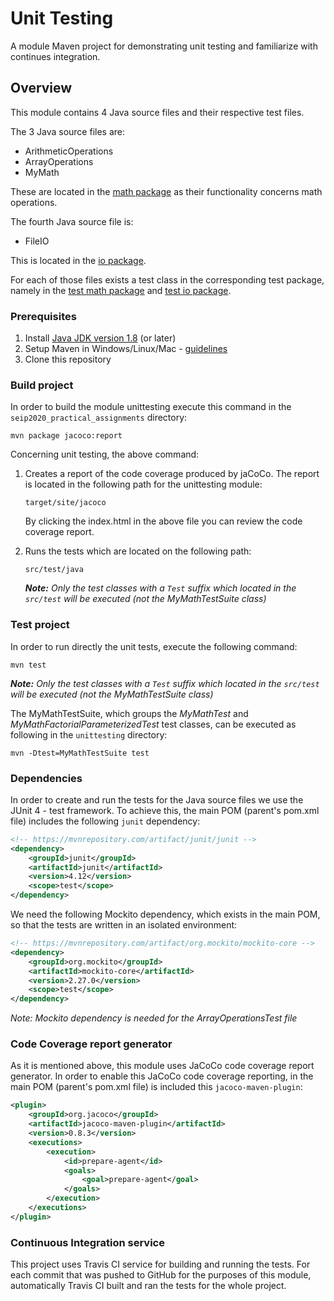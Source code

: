# Unit Testing

A module Maven project for demonstrating unit testing and familiarize with continues integration.

## Overview

This module contains 4 Java source files and their respective test files. 

The 3 Java source files are:
- ArithmeticOperations 
- ArrayOperations
- MyMath

 These are located in the [math package](src/main/java/math) as their functionality concerns math operations.

The fourth Java source file is:
- FileIO

 This is located in the [io package](src/main/java/io).

For each of those files exists a test class in the corresponding test package, namely in the [test math package](src/test/java/math) and [test io package](src/test/java/io).


### Prerequisites

1. Install [Java JDK version 1.8](https://www.oracle.com/java/technologies/javase/javase-jdk8-downloads.html) (or later)
2. Setup Maven in Windows/Linux/Mac - [guidelines](https://www.baeldung.com/install-maven-on-windows-linux-mac)
3. Clone this repository


### Build project 

In order to build the module unittesting execute this command in the `seip2020_practical_assignments` directory:

```
mvn package jacoco:report
```

Concerning unit testing, the above command:
1. Creates a report of the code coverage produced by jaCoCo. The report is located in the following path for the unittesting module:

   ```
   target/site/jacoco
   ```
   
   By clicking the index.html in the above file you can review the code coverage report.
   
   
2. Runs the tests which are located on the following path:

   ```
   src/test/java
   ```
   
   _**Note:** Only the test classes with a `Test` suffix which located in the `src/test` will be executed (not the MyMathTestSuite class)_


### Test project

In order to run directly the unit tests, execute the following command:

```
mvn test
```

_**Note:** Only the test classes with a `Test` suffix which located in the `src/test` will be executed (not the MyMathTestSuite class)_

The MyMathTestSuite, which groups the *MyMathTest* and *MyMathFactorialParameterizedTest* test classes, can be executed as following in the `unittesting` directory:

```
mvn -Dtest=MyMathTestSuite test
```


### Dependencies

In order to create and run the tests for the Java source files we use the JUnit 4 - test framework. To achieve this, the main POM (parent's pom.xml file) includes the following `junit` dependency:

```xml
<!-- https://mvnrepository.com/artifact/junit/junit -->
<dependency>
	<groupId>junit</groupId>
	<artifactId>junit</artifactId>
	<version>4.12</version>
	<scope>test</scope>
</dependency>
```

We need the following Mockito dependency, which exists in the main POM, so that the tests are written in an isolated environment: 

```xml
<!-- https://mvnrepository.com/artifact/org.mockito/mockito-core -->
<dependency>
	<groupId>org.mockito</groupId>
	<artifactId>mockito-core</artifactId>
	<version>2.27.0</version>
	<scope>test</scope>
</dependency>
```

*Note: Mockito dependency is needed for the ArrayOperationsTest file*


### Code Coverage report generator

As it is mentioned above, this module uses JaCoCo code coverage report generator. In order to enable this JaCoCo code coverage reporting, in the main POM (parent's pom.xml file) is included this `jacoco-maven-plugin`:

```xml
<plugin>
	<groupId>org.jacoco</groupId>
	<artifactId>jacoco-maven-plugin</artifactId>
	<version>0.8.3</version>
	<executions>
		<execution>
			<id>prepare-agent</id>
			<goals>
				<goal>prepare-agent</goal>
			</goals>
		</execution>
	</executions>
</plugin>
```


### Continuous Integration service

This project uses Travis CI service for building and running the tests. For each commit that was pushed to GitHub for the purposes of this module, automatically Travis CI built and ran the tests for the whole project. 
